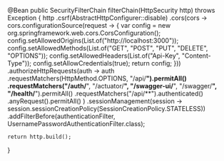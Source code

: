 @Bean
public SecurityFilterChain filterChain(HttpSecurity http) throws Exception {
    http
        .csrf(AbstractHttpConfigurer::disable)
        .cors(cors -> cors.configurationSource(request -> {
            var config = new org.springframework.web.cors.CorsConfiguration();
            config.setAllowedOrigins(List.of("http://localhost:3000"));
            config.setAllowedMethods(List.of("GET", "POST", "PUT", "DELETE", "OPTIONS"));
            config.setAllowedHeaders(List.of("Api-Key", "Content-Type"));
            config.setAllowCredentials(true);
            return config;
        }))
        .authorizeHttpRequests(auth -> auth
            .requestMatchers(HttpMethod.OPTIONS, "/api/**").permitAll()
            .requestMatchers("/auth/**", "/actuator/**", "/swagger-ui/**", "/swagger/**", "/health/**").permitAll()
            .requestMatchers("/api/**").authenticated()
            .anyRequest().permitAll()
        )
        .sessionManagement(session -> session.sessionCreationPolicy(SessionCreationPolicy.STATELESS))
        .addFilterBefore(authenticationFilter, UsernamePasswordAuthenticationFilter.class);

    return http.build();
}